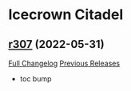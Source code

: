 # <DBM> Icecrown Citadel

## [r307](https://github.com/DeadlyBossMods/DBM-WotLK/tree/r307) (2022-05-31)
[Full Changelog](https://github.com/DeadlyBossMods/DBM-WotLK/compare/r306...r307) [Previous Releases](https://github.com/DeadlyBossMods/DBM-WotLK/releases)

- toc bump  
